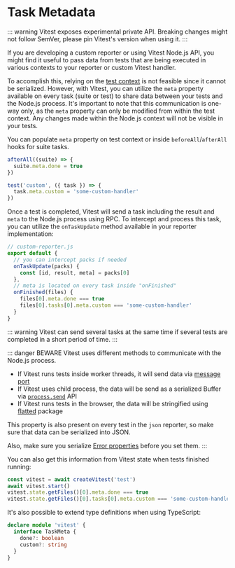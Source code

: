# Task Metadata

::: warning
Vitest exposes experimental private API. Breaking changes might not follow SemVer, please pin Vitest's version when using it.
:::

If you are developing a custom reporter or using Vitest Node.js API, you might find it useful to pass data from tests that are being executed in various contexts to your reporter or custom Vitest handler.

To accomplish this, relying on the [test context](/guide/test-context) is not feasible since it cannot be serialized. However, with Vitest, you can utilize the `meta` property available on every task (suite or test) to share data between your tests and the Node.js process. It's important to note that this communication is one-way only, as the `meta` property can only be modified from within the test context. Any changes made within the Node.js context will not be visible in your tests.

You can populate `meta` property on test context or inside `beforeAll`/`afterAll` hooks for suite tasks.

```ts
afterAll((suite) => {
  suite.meta.done = true
})

test('custom', ({ task }) => {
  task.meta.custom = 'some-custom-handler'
})
```

Once a test is completed, Vitest will send a task including the result and `meta` to the Node.js process using RPC. To intercept and process this task, you can utilize the `onTaskUpdate` method available in your reporter implementation:

```ts
// custom-reporter.js
export default {
  // you can intercept packs if needed
  onTaskUpdate(packs) {
    const [id, result, meta] = packs[0]
  },
  // meta is located on every task inside "onFinished"
  onFinished(files) {
    files[0].meta.done === true
    files[0].tasks[0].meta.custom === 'some-custom-handler'
  }
}
```

::: warning
Vitest can send several tasks at the same time if several tests are completed in a short period of time.
:::

::: danger BEWARE
Vitest uses different methods to communicate with the Node.js process.

- If Vitest runs tests inside worker threads, it will send data via [message port](https://developer.mozilla.org/en-US/docs/Web/API/MessagePort)
- If Vitest uses child process, the data will be send as a serialized Buffer via [`process.send`](https://nodejs.org/api/process.html#processsendmessage-sendhandle-options-callback) API
- If Vitest runs tests in the browser, the data will be stringified using [flatted](https://www.npmjs.com/package/flatted) package

This property is also present on every test in the `json` reporter, so make sure that data can be serialized into JSON.

Also, make sure you serialize [Error properties](https://developer.mozilla.org/en-US/docs/Web/API/Web_Workers_API/Structured_clone_algorithm#error_types) before you set them.
:::

You can also get this information from Vitest state when tests finished running:

```ts
const vitest = await createVitest('test')
await vitest.start()
vitest.state.getFiles()[0].meta.done === true
vitest.state.getFiles()[0].tasks[0].meta.custom === 'some-custom-handler'
```

It's also possible to extend type definitions when using TypeScript:

```ts
declare module 'vitest' {
  interface TaskMeta {
    done?: boolean
    custom?: string
  }
}
```
